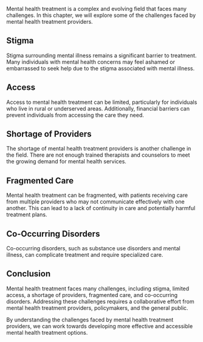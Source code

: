 

Mental health treatment is a complex and evolving field that faces many challenges. In this chapter, we will explore some of the challenges faced by mental health treatment providers.

Stigma
------

Stigma surrounding mental illness remains a significant barrier to treatment. Many individuals with mental health concerns may feel ashamed or embarrassed to seek help due to the stigma associated with mental illness.

Access
------

Access to mental health treatment can be limited, particularly for individuals who live in rural or underserved areas. Additionally, financial barriers can prevent individuals from accessing the care they need.

Shortage of Providers
---------------------

The shortage of mental health treatment providers is another challenge in the field. There are not enough trained therapists and counselors to meet the growing demand for mental health services.

Fragmented Care
---------------

Mental health treatment can be fragmented, with patients receiving care from multiple providers who may not communicate effectively with one another. This can lead to a lack of continuity in care and potentially harmful treatment plans.

Co-Occurring Disorders
----------------------

Co-occurring disorders, such as substance use disorders and mental illness, can complicate treatment and require specialized care.

Conclusion
----------

Mental health treatment faces many challenges, including stigma, limited access, a shortage of providers, fragmented care, and co-occurring disorders. Addressing these challenges requires a collaborative effort from mental health treatment providers, policymakers, and the general public.

By understanding the challenges faced by mental health treatment providers, we can work towards developing more effective and accessible mental health treatment options.

